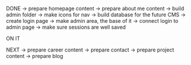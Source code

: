 DONE
-> prepare homepage content
-> prepare about me content
-> build admin folder
-> make icons for nav
-> build database for the future CMS
-> create login page
-> make admin area, the base of it
-> connect login to admin page
-> make sure sessions are well saved

ON IT


NEXT
-> prepare career content
-> prepare contact
-> prepare project content
-> prepare blog